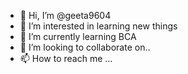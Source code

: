 - 👋 Hi, I’m @geeta9604
- 👀 I’m interested in learning new things
- 🌱 I’m currently learning BCA
- 💞️ I’m looking to collaborate on.. 
- 📫 How to reach me ...

<!---
geeta9604/geeta9604 is a ✨ special ✨ repository because its `README.md` (this file) appears on your GitHub profile.
You can click the Preview link to take a look at your changes.
--->
